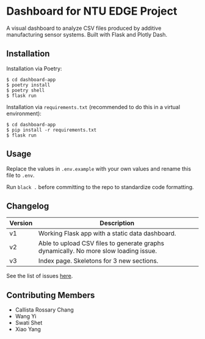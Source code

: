 # Dashboard for NTU EDGE Project

A visual dashboard to analyze CSV files produced by additive manufacturing sensor systems. Built with Flask and Plotly Dash.

## Installation

Installation via Poetry:

```
$ cd dashboard-app
$ poetry install
$ poetry shell
$ flask run
```

Installation via `requirements.txt` (recommended to do this in a virtual environment):

```
$ cd dashboard-app
$ pip install -r requirements.txt
$ flask run
```

## Usage

Replace the values in `.env.example` with your own values and rename this file to `.env`.

Run `black .` before committing to the repo to standardize code formatting.

## Changelog

| Version | Description                                                                          |
| ------- | ------------------------------------------------------------------------------------ |
| v1      | Working Flask app with a static data dashboard.                                      |
| v2      | Able to upload CSV files to generate graphs dynamically. No more slow loading issue. |
| v3      | Index page. Skeletons for 3 new sections.                                            |

See the list of issues [here](https://github.com/callistachang/dashboard-app/issues).

## Contributing Members

- Callista Rossary Chang
- Wang Yi
- Swati Shet
- Xiao Yang
